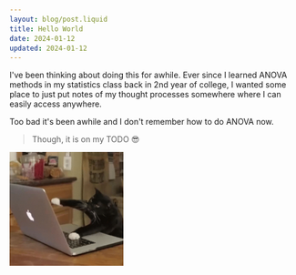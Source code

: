 ```yaml
---
layout: blog/post.liquid
title: Hello World
date: 2024-01-12
updated: 2024-01-12
---
```


I've been thinking about doing this for awhile. Ever since I learned ANOVA methods in my statistics class back in 2nd year of college, I wanted some place to just put notes of my thought processes somewhere where I can easily access anywhere.

Too bad it's been awhile and I don't remember how to do ANOVA now.

> Though, it is on my TODO 😎

<img alt="*insert cat furiously typing gif here*" src="/assets/images/blog/cat_typing_fast.gif" width=200 height=200/>
